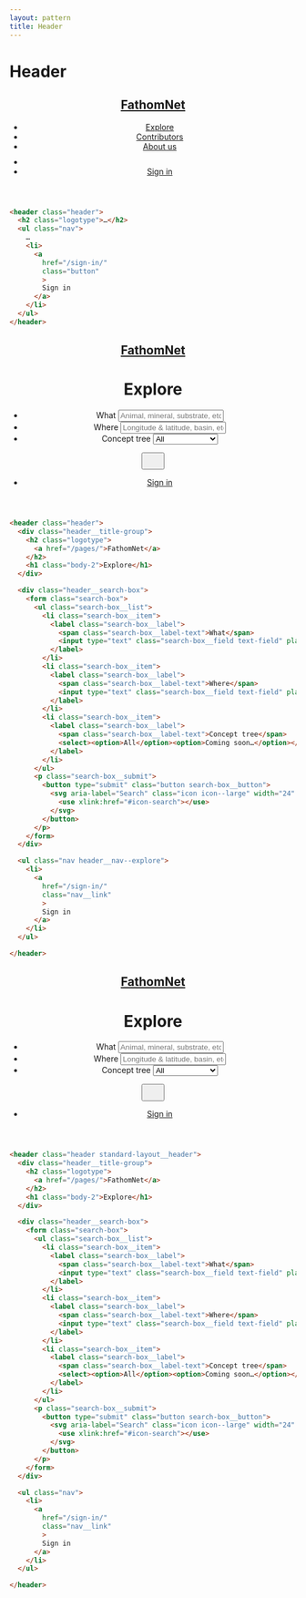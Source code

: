 ```yaml
---
layout: pattern
title: Header
---
```


<h1>Header</h1>



<div class="components-preview">

<header class="header standard-layout__header">
  <h2 class="logotype">
    <a href="/pages/">FathomNet</a>
  </h2>
  <ul class="nav">
    <li>
      <a
        href="/pages/explore/"
        class="
          nav__link
        "
      >
        Explore
      </a>
    </li>
    <li>
      <a
        href="/contributors/"
        class="nav__link"
      >
        Contributors
      </a>
    </li>
    <li>
      <a
        href="/about-us/"
        class="nav__link"
        >
        About us
      </a>
    </li>
    <li>
      <a
        href="/"
        class="nav__link"
        >
        <svg aria-label="Search" class="icon icon--large" width="24" height="24">
          <use xlink:href="#icon-search"></use>
        </svg>
      </a>
    </li>
    <li>
      <a
        href="/sign-in/"
        class="button"
        >
        Sign in
      </a>
    </li>
  </ul>
</header>

</div>

<div class="components-code" markdown="1">

```html
<header class="header">
  <h2 class="logotype">…</h2>
  <ul class="nav">
    …
    <li>
      <a
        href="/sign-in/"
        class="button"
        >
        Sign in
      </a>
    </li>
  </ul>
</header>
```

</div>





<div class="components-preview">

<div style="justify-self: stretch">

<header class="header">
  <div class="header__title-group">
    <h2 class="logotype">
      <a href="/pages/">FathomNet</a>
    </h2>
    <h1 class="body-2">Explore</h1>
  </div>

  <div class="header__search-box">
    <form class="search-box">
      <ul class="search-box__list">
        <li class="search-box__item">
          <label class="search-box__label">
            <span class="search-box__label-text">What</span>
            <input type="text" class="search-box__field text-field" placeholder="Animal, mineral, substrate, etc" />
          </label>
        </li>
        <li class="search-box__item">
          <label class="search-box__label">
            <span class="search-box__label-text">Where</span>
            <input type="text" class="search-box__field text-field" placeholder="Longitude & latitude, basin, etc" />
          </label>
        </li>
        <li class="search-box__item">
          <label class="search-box__label">
            <span class="search-box__label-text">Concept tree</span>
            <select><option>All</option><option>Coming soon…</option></select>
          </label>
        </li>
      </ul>
      <p class="search-box__submit">
        <button type="submit" class="button search-box__button">
          <svg aria-label="Search" class="icon icon--large" width="24" height="24">
            <use xlink:href="#icon-search"></use>
          </svg>
        </button>
      </p>
    </form>
  </div>

  <ul class="nav header__nav--explore">
    <li>
      <a
        href="/sign-in/"
        class="nav__link"
        >
        Sign in
      </a>
    </li>
  </ul>

</header>

</div>

</div>

<div class="components-code" markdown="1">

```html
<header class="header">
  <div class="header__title-group">
    <h2 class="logotype">
      <a href="/pages/">FathomNet</a>
    </h2>
    <h1 class="body-2">Explore</h1>
  </div>

  <div class="header__search-box">
    <form class="search-box">
      <ul class="search-box__list">
        <li class="search-box__item">
          <label class="search-box__label">
            <span class="search-box__label-text">What</span>
            <input type="text" class="search-box__field text-field" placeholder="Animal, mineral, substrate, etc" />
          </label>
        </li>
        <li class="search-box__item">
          <label class="search-box__label">
            <span class="search-box__label-text">Where</span>
            <input type="text" class="search-box__field text-field" placeholder="Longitude & latitude, basin, etc" />
          </label>
        </li>
        <li class="search-box__item">
          <label class="search-box__label">
            <span class="search-box__label-text">Concept tree</span>
            <select><option>All</option><option>Coming soon…</option></select>
          </label>
        </li>
      </ul>
      <p class="search-box__submit">
        <button type="submit" class="button search-box__button">
          <svg aria-label="Search" class="icon icon--large" width="24" height="24">
            <use xlink:href="#icon-search"></use>
          </svg>
        </button>
      </p>
    </form>
  </div>

  <ul class="nav header__nav--explore">
    <li>
      <a
        href="/sign-in/"
        class="nav__link"
        >
        Sign in
      </a>
    </li>
  </ul>

</header>
```

</div>







<div class="components-preview">

<header class="header standard-layout__header">
  <div class="header__title-group">
    <h2 class="logotype">
      <a href="/pages/">FathomNet</a>
    </h2>
    <h1 class="body-2">Explore</h1>
  </div>

  <div class="header__search-box">
    <form class="search-box">
      <ul class="search-box__list">
        <li class="search-box__item">
          <label class="search-box__label">
            <span class="search-box__label-text">What</span>
            <input type="text" class="search-box__field text-field" placeholder="Animal, mineral, substrate, etc" />
          </label>
        </li>
        <li class="search-box__item">
          <label class="search-box__label">
            <span class="search-box__label-text">Where</span>
            <input type="text" class="search-box__field text-field" placeholder="Longitude & latitude, basin, etc" />
          </label>
        </li>
        <li class="search-box__item">
          <label class="search-box__label">
            <span class="search-box__label-text">Concept tree</span>
            <select><option>All</option><option>Coming soon…</option></select>
          </label>
        </li>
      </ul>
      <p class="search-box__submit">
        <button type="submit" class="button search-box__button">
          <svg aria-label="Search" class="icon icon--large" width="24" height="24">
            <use xlink:href="#icon-search"></use>
          </svg>
        </button>
      </p>
    </form>
  </div>

  <ul class="nav">
    <li>
      <a
        href="/sign-in/"
        class="nav__link"
        >
        Sign in
      </a>
    </li>
  </ul>

</header>

</div>

<div class="components-code" markdown="1">

```html
<header class="header standard-layout__header">
  <div class="header__title-group">
    <h2 class="logotype">
      <a href="/pages/">FathomNet</a>
    </h2>
    <h1 class="body-2">Explore</h1>
  </div>

  <div class="header__search-box">
    <form class="search-box">
      <ul class="search-box__list">
        <li class="search-box__item">
          <label class="search-box__label">
            <span class="search-box__label-text">What</span>
            <input type="text" class="search-box__field text-field" placeholder="Animal, mineral, substrate, etc" />
          </label>
        </li>
        <li class="search-box__item">
          <label class="search-box__label">
            <span class="search-box__label-text">Where</span>
            <input type="text" class="search-box__field text-field" placeholder="Longitude & latitude, basin, etc" />
          </label>
        </li>
        <li class="search-box__item">
          <label class="search-box__label">
            <span class="search-box__label-text">Concept tree</span>
            <select><option>All</option><option>Coming soon…</option></select>
          </label>
        </li>
      </ul>
      <p class="search-box__submit">
        <button type="submit" class="button search-box__button">
          <svg aria-label="Search" class="icon icon--large" width="24" height="24">
            <use xlink:href="#icon-search"></use>
          </svg>
        </button>
      </p>
    </form>
  </div>

  <ul class="nav">
    <li>
      <a
        href="/sign-in/"
        class="nav__link"
        >
        Sign in
      </a>
    </li>
  </ul>

</header>
```

</div>


